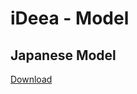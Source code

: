 # iDeea - Model

## Japanese Model
[Download](https://drive.google.com/drive/folders/0B1Em5DhT6W3kcDI2THBRVjlHOE0?usp=sharing)
